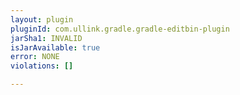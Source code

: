 ```yaml
---
layout: plugin
pluginId: com.ullink.gradle.gradle-editbin-plugin
jarSha1: INVALID
isJarAvailable: true
error: NONE
violations: []

---
```


